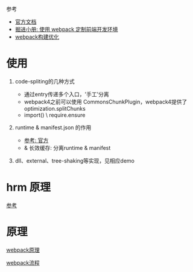 参考
- [官方文档](https://webpack.js.org/concepts/)
- [掘进小册: 使用 webpack 定制前端开发环境](https://juejin.im/book/6844733709808041992/section/6844733709896122376)
- [webpack构建优化](https://juejin.im/post/6858905382861946894)

# 使用
1. code-spliting的几种方式
    - 通过entry传递多个入口，'手工'分离
    - webpack4之前可以使用 CommonsChunkPlugin，webpack4提供了 optimization.splitChunks
    - import() \ require.ensure
    
2. runtime & manifest.json 的作用
    - [参考: 官方](https://webpack.js.org/concepts/manifest/#root)
    - & 长效缓存: 分离runtime & manifest

3. dll、external、tree-shaking等实现，见相应demo

# hrm 原理
[参考](https://zhuanlan.zhihu.com/p/30669007)

# 原理
[webpack原理](https://segmentfault.com/a/1190000015088834)

[webpack流程](https://fed.taobao.org/blog/taofed/do71ct/webpack-flow/?spm=taofed.homepage.header.7.7eab5ac868z4yF)






